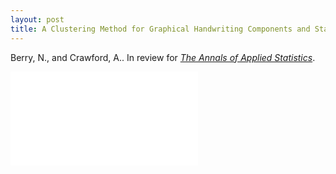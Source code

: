 ```yaml
---
layout: post
title: A Clustering Method for Graphical Handwriting Components and Statistical Writership Analysis
---
```


Berry, N., and Crawford, A.. In review for [*The Annals of Applied Statistics*](https://www.imstat.org/journals-and-publications/annals-of-applied-statistics/).


<object data="{{ site.baseurl }}/images/BerryCrawford_ClusteringHandwriting.pdf" width="750px" height="750px">
    <embed src="{{ site.baseurl }}/images/BerryCrawford_ClusteringHandwriting.pdf">
    </embed>
</object>

